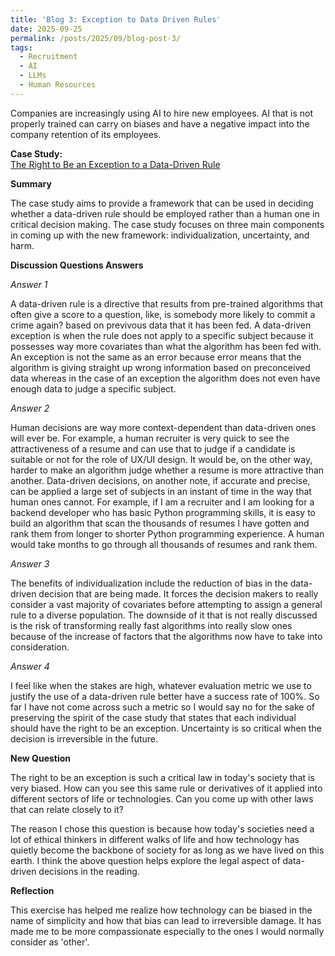 ```yaml
---
title: 'Blog 3: Exception to Data Driven Rules'
date: 2025-09-25
permalink: /posts/2025/09/blog-post-3/
tags:
  - Recruitment
  - AI
  - LLMs
  - Human Resources
---
```


Companies are increasingly using AI to hire new employees. AI that is not properly trained can carry on biases and have a negative impact into the company retention of its employees.

**Case Study:**  
[The Right to Be an Exception to a Data-Driven Rule](https://mit-serc.pubpub.org/pub/right-to-be-exception/release/2)

**Summary**

The case study aims to provide a framework that can be used in deciding whether a data-driven rule should be employed rather than a human one in critical decision making. The case study focuses on three main components in coming up with the new framework: individualization, uncertainty, and harm.

**Discussion Questions Answers**

*Answer 1*

A data-driven rule is a directive that results from pre-trained algorithms that often give a score to a question, like, is somebody more likely to commit a crime again? based on previvous data that it has been fed.
A data-driven exception is when the rule does not apply to a specific subject because it possesses way more covariates than what the algorithm has been fed with.
An exception is not the same as an error because error means that the algorithm is giving straight up wrong information based on preconceived data whereas in the case of an exception the algorithm does not even have enough data to judge a specific subject.

*Answer 2*

Human decisions are way more context-dependent than data-driven ones will ever be. For example, a human recruiter is very quick to see the attractiveness of a resume and can use that to judge if a candidate is suitable or not for the role of UX/UI design. It would be, on the other way, harder to make an algorithm judge whether a resume is more attractive than another.
Data-driven decisions, on another note, if accurate and precise, can be applied a large set of subjects in an instant of time in the way that human ones cannot. For example, if I am a recruiter and I am looking for a backend developer who has basic Python programming skills, it is easy to build an algorithm that scan the thousands of resumes I have gotten and rank them from longer to shorter Python programming experience. A human would take months to go through all thousands of resumes and rank them.

*Answer 3*

The benefits of individualization include the reduction of bias in the data-driven decision that are being made. It forces the decision makers to really consider a vast majority of covariates before attempting to assign a general rule to a diverse population. The downside of it that is not really discussed is the risk of transforming really fast algorithms into really slow ones because of the increase of factors that the algorithms now have to take into consideration.

*Answer 4*

I feel like when the stakes are high, whatever evaluation metric we use to justify the use of a data-driven rule better have a success rate of 100%. So far I have not come across such a metric so I would say no for the sake of preserving the spirit of the case study that states that each individual should have the right to be an exception. Uncertainty is so critical when the decision is irreversible in the future.

**New Question**

The right to be an exception is such a critical law in today's society that is very biased. How can you see this same rule or derivatives of it applied into different sectors of life or technologies. Can you come up with other laws that can relate closely to it?

The reason I chose this question is because how today's societies need a lot of ethical thinkers in different walks of life and how technology has quietly become the backbone of society for as long as we have lived on this earth. I think the above question helps explore the legal aspect of data-driven decisions in the reading.

**Reflection**

This exercise has helped me realize how technology can be biased in the name of simplicity and how that bias can lead to irreversible damage. It has made me to be more compassionate especially to the ones I would normally consider as \'other\'.